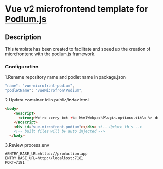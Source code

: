 # Vue v2 microfrontend template for [Podium.js](https://podium-lib.io/)

## Description
This template has been created to facilitate and speed up the creation of microfrontend with the podium.js framework.

### Configuration

1.Rename repository name and podlet name in package.json

```javascript
"name": "vue-microfront-podium",
"podletName": "vueMicrofrontPodium",
```

2.Update container id in public/index.html
```html
<body>
    <noscript>
      <strong>We're sorry but <%= htmlWebpackPlugin.options.title %> doesn't work properly without JavaScript enabled. Please enable it to continue.</strong>
    </noscript>
    <div id="vue-microfront-podium"></div> <!-- Update this -->
    <!-- built files will be auto injected -->
  </body>
```

3.Review process.env

```
#ENTRY_BASE_URL=https://production.app
ENTRY_BASE_URL=http://localhost:7181  
PORT=7181
```
